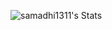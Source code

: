 ![samadhi1311's Stats](https://github-readme-stats.vercel.app/api?username=samadhi1311&theme=material-palenight&show_icons=true&hide_border=true&count_private=true)
